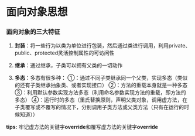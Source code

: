 # 面向对象思想

### 面向对象的三大特征
1. **封装**：将一些行为以类为单位进行包装，然后通过类进行调用，利用private、public、protected灵活控制属性的可访问性

2. **继承**：通过继承，子类可以拥有父类的一切动作

3. **多态**：多态有很多种：
①：通过不同子类继承同一个父类，实现多态（类似的还有子类继承抽象类、或者实现接口）
②：方法的重载本身就是一种多态
③：利用默认参数实现方法多态（利用命名参数实现方法的重载，即方法的多态）
④：运行时的多态（里氏替换原则，声明父类对象，调用虚方法，在子类覆写或不覆写的情况下，分别调用子类方法或父类方法（只有在运行的时候知道））

**tips:**
牢记虚方法的关键字**override**和覆写虚方法的关键字**override**
